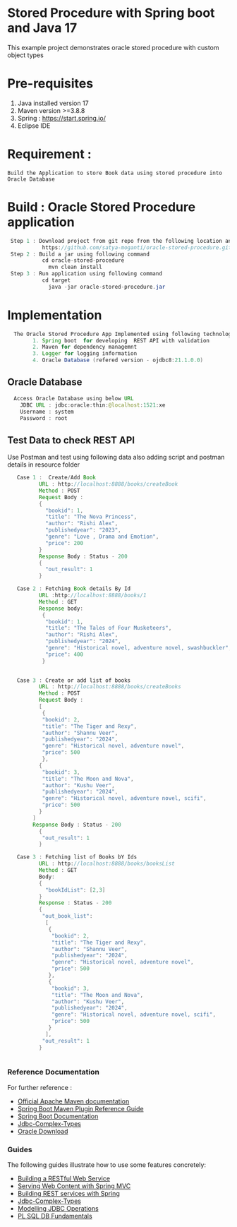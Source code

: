 # Stored Procedure with Spring boot and Java 17
This example project demonstrates   oracle stored procedure with custom object types

# Pre-requisites
1. Java installed version 17
2. Maven version >=3.8.8
3. Spring  : https://start.spring.io/  
4. Eclipse IDE  

# Requirement :
	Build the Application to store Book data using stored procedure into Oracle Database

# Build : Oracle Stored Procedure application 
```java
 Step 1 : Download project from git repo from the following location and extract project
	       https://github.com/satya-moganti/oracle-stored-procedure.git
 Step 2 : Build a jar using following command
           cd oracle-stored-procedure
	         mvn clean install
 Step 3 : Run application using following command
           cd target
	         java -jar oracle-stored-procedure.jar	
```


# Implementation 
```java
  The Oracle Stored Procedure App Implemented using following technologies
    	1. Spring boot  for developing  REST API with validation  
     	2. Maven for dependency managemnt
    	3. Logger for logging information
    	4. Oracle Database (refered version - ojdbc8:21.1.0.0)
```
## Oracle Database  
```java
  Access Oracle Database using below URL
    JDBC URL : jdbc:oracle:thin:@localhost:1521:xe
    Username : system
    Password : root	
```

## Test Data to check REST API

   Use Postman and test using following data also adding script and 
   postman details in resource folder
   
```java
   Case 1 :  Create/Add Book  
	      URL : http://localhost:8888/books/createBook
	      Method : POST  
	      Request Body : 
	      {
			"bookid": 1,
			"title": "The Nova Princess",
			"author": "Rishi Alex",
			"publishedyear": "2023",
			"genre": "Love , Drama and Emotion",
			"price": 200
		  }
	      Response Body : Status - 200 
	      {
			"out_result": 1
		  }
```
```java
   Case 2 : Fetching Book details By Id
          URL :http://localhost:8888/books/1 
	      Method : GET  
	      Response body: 
	       {
			"bookid": 1,
			"title": "The Tales of Four Musketeers",
			"author": "Rishi Alex",
			"publishedyear": "2024",
			"genre": "Historical novel, adventure novel, swashbuckler",
			"price": 400
		   }
	   
```
```java
   Case 3 : Create or add list of books
	      URL : http://localhost:8888/books/createBooks
	      Method : POST  
	      Request Body : 
	      [
		   {
		   "bookid": 2,
		   "title": "The Tiger and Rexy",
		   "author": "Shannu Veer",
		   "publishedyear": "2024",
		   "genre": "Historical novel, adventure novel",
		   "price": 500
		   },
		  {
		   "bookid": 3,
		   "title": "The Moon and Nova",
		   "author": "Kushu Veer",
		   "publishedyear": "2024",
		   "genre": "Historical novel, adventure novel, scifi",
		   "price": 500
		  }
        ]
	    Response Body : Status - 200 
		  {
		   "out_result": 1
		  }
```
```java
   Case 3 : Fetching list of Books bY Ids
   	      URL : http://localhost:8888/books/booksList
	      Method : GET
		  Body: 
		  {
			"bookIdList": [2,3]
		  }
	      Response : Status - 200 
		  {
		   "out_book_list": 
			[
			 {
			  "bookid": 2,
			  "title": "The Tiger and Rexy",
			  "author": "Shannu Veer",
			  "publishedyear": "2024",
			  "genre": "Historical novel, adventure novel",
			  "price": 500
			 },
			 {
			  "bookid": 3,
			  "title": "The Moon and Nova",
			  "author": "Kushu Veer",
			  "publishedyear": "2024",
			  "genre": "Historical novel, adventure novel, scifi",
			  "price": 500
			 }
            ],
           "out_result": 1
          }
	      
```
### Reference Documentation
For further reference :

* [Official Apache Maven documentation](https://maven.apache.org/guides/index.html)
* [Spring Boot Maven Plugin Reference Guide](https://docs.spring.io/spring-boot/docs/2.6.10/maven-plugin/reference/html/)
* [Spring Boot Documentation](https://docs.spring.io/spring-boot/docs/2.6.10/reference/htmlsingle/#documentation/)
* [Jdbc-Complex-Types](https://docs.spring.io/spring-framework/reference/data-access/jdbc/parameter-handling.html#jdbc-complex-types)
* [Oracle Download](https://www.oracle.com/database/technologies/xe-downloads.html)


### Guides
The following guides illustrate how to use some features concretely:

* [Building a RESTful Web Service](https://spring.io/guides/gs/rest-service/)
* [Serving Web Content with Spring MVC](https://spring.io/guides/gs/serving-web-content/)
* [Building REST services with Spring](https://spring.io/guides/tutorials/rest/)
* [Jdbc-Complex-Types](https://docs.spring.io/spring-framework/reference/data-access/jdbc/parameter-handling.html#jdbc-complex-types)
* [Modelling JDBC Operations](https://docs.spring.io/spring-framework/reference/data-access/jdbc/object.html)
* [PL SQL DB Fundamentals](https://docs.oracle.com/en/database/oracle/oracle-database/21/lnpls/plsql-language-fundamentals.html)




